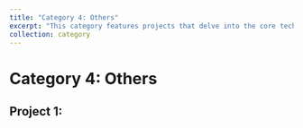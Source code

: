 ```yaml
---
title: "Category 4: Others"
excerpt: "This category features projects that delve into the core technical analysis required for process excellence. It includes the use of sophisticated tools like Siemens Tecnomatix for system simulation and validation, alongside foundational industrial engineering methods like MTM for in-depth time studies and bottleneck removal."
collection: category
---
```


# Category 4: Others

## Project 1: 
